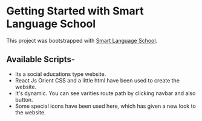 # Getting Started with Smart Language School

This project was bootstrapped with [Smart Language School](https://smart-language-school.netlify.app/).

## Available Scripts-
- Its a social educations type website.
- React Js Orient CSS and a little html have been used to create the website.
- It's dynamic. You can see varities route path by clicking navbar and also button.
- Some special icons have been used here, which has given a new look to the website.

